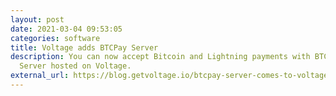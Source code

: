 ```yaml
---
layout: post
date: 2021-03-04 09:53:05
categories: software
title: Voltage adds BTCPay Server
description: You can now accept Bitcoin and Lightning payments with BTCPay
  Server hosted on Voltage.
external_url: https://blog.getvoltage.io/btcpay-server-comes-to-voltage/
---
```

